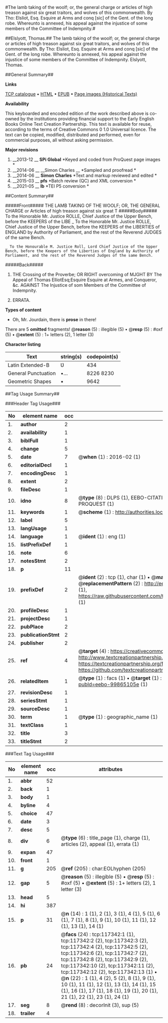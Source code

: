 #The lamb taking of the woolf; or, the general charge or articles of high treason against six great traitors, and wolves of this commonwealth. By Tho: Elsliot, Esq. Esquire at Arms and conq [sic] of the Gent. of the long robe. Whereunto is annexed, his appeal against the injustice of some members of the Committee of Indempnity.#

##Elslyott, Thomas.##
The lamb taking of the woolf; or, the general charge or articles of high treason against six great traitors, and wolves of this commonwealth. By Tho: Elsliot, Esq. Esquire at Arms and conq [sic] of the Gent. of the long robe. Whereunto is annexed, his appeal against the injustice of some members of the Committee of Indempnity.
Elslyott, Thomas.

##General Summary##

**Links**

[TCP catalogue](http://www.ota.ox.ac.uk/tcp/)  • 
[HTML](http://tei.it.ox.ac.uk/tcp/Texts-HTML/free/A84/A84396.html)  • 
[EPUB](http://tei.it.ox.ac.uk/tcp/Texts-EPUB/free/A84/A84396.epub) • 
[Page images (Historical Texts)](https://historicaltexts.jisc.ac.uk/eebo-99865105e)

**Availability**

This keyboarded and encoded edition of the work described above is co-owned by the
    institutions providing financial support to the Early English Books Online Text Creation
    Partnership. This text is available for reuse, according to the terms of  Creative Commons 0 1.0 Universal
    licence. The text can be copied, modified, distributed and performed, even for commercial
    purposes, all without asking permission.

**Major revisions**

1. __2013-12 __ __SPi Global__ *Keyed and coded from ProQuest page images *
1. __2014-06 __ __Simon Charles __ *Sampled and proofread *
1. __2014-06 __ __Simon Charles__ *Text and markup reviewed and edited *
1. __2015-03 __ __pfs__ *Batch review (QC) and XML conversion *
1. __2021-05 __ __lb__ *TEI P5 conversion *

##Content Summary##

#####Front#####
THE LAMB TAKING OF THE WOOLF; OR, THE GENERAL CHARGE or Articles of high treason against six great T
#####Body#####
To the Honorable Mr. Justice ROLLE, Chief Justice of the Upper Bench, before the KEEPERS of the LIBE
    _ To the Honorable Mr. Justice ROLLE, Chief Justice of the Upper Bench, before the KEEPERS of the LIBERTIES of ENGLAND by Authority of Parliament, and the rest of the Reverend JUDGES of the same Bench.

    _ To the Honourable M. Justice Roll, Lord Chief Justice of the Ʋpper Bench, before the Keepers of the Liberties of England by Authority of Parliament, and the rest of the Reverend Judges of the same Bench.

#####Back#####

1. THE Crossing of the Proverbe; OR RIGHT overcoming of MJGHT BY The Appeal of Thomas ElliotEsq;Esquire Esquire at Armes, and Conqueror, &c. AGAINST The Injustice of som Members of the Committee of Indempnity.

1. ERRATA.

**Types of content**

  * Oh, Mr. Jourdain, there is **prose** in there!

There are 5 **omitted** fragments! 
 @__reason__ (5) : illegible (5)  •  @__resp__ (5) : #oxf (5)  •  @__extent__ (5) : 1+ letters (2), 1 letter (3)

**Character listing**


|Text|string(s)|codepoint(s)|
|---|---|---|
|Latin Extended-B|Ʋ|434|
|General Punctuation|•…|8226 8230|
|Geometric Shapes|▪|9642|

##Tag Usage Summary##

###Header Tag Usage###

|No|element name|occ|attributes|
|---|---|---|---|
|1.|__author__|2||
|2.|__availability__|1||
|3.|__biblFull__|1||
|4.|__change__|5||
|5.|__date__|7| @__when__ (1) : 2016-02 (1)|
|6.|__editorialDecl__|1||
|7.|__encodingDesc__|1||
|8.|__extent__|2||
|9.|__fileDesc__|1||
|10.|__idno__|8| @__type__ (8) : DLPS (1), EEBO-CITATION (1), VID (1), EEBO-PROQUEST (1), STC (3), PROQUEST (1)|
|11.|__keywords__|1| @__scheme__ (1) : http://authorities.loc.gov/ (1)|
|12.|__label__|5||
|13.|__langUsage__|1||
|14.|__language__|1| @__ident__ (1) : eng (1)|
|15.|__listPrefixDef__|1||
|16.|__note__|6||
|17.|__notesStmt__|2||
|18.|__p__|11||
|19.|__prefixDef__|2| @__ident__ (2) : tcp (1), char (1)  •  @__matchPattern__ (2) : ([0-9\-]+):([0-9IVX]+) (1), (.+) (1)  •  @__replacementPattern__ (2) : http://eebo.chadwyck.com/downloadtiff?vid=$1&page=$2 (1), https://raw.githubusercontent.com/textcreationpartnership/Texts/master/tcpchars.xml#$1 (1)|
|20.|__profileDesc__|1||
|21.|__projectDesc__|1||
|22.|__pubPlace__|2||
|23.|__publicationStmt__|2||
|24.|__publisher__|2||
|25.|__ref__|4| @__target__ (4) : https://creativecommons.org/publicdomain/zero/1.0/ (1), http://www.textcreationpartnership.org/docs/. (1), https://textcreationpartnership.org/faq/#faq05 (1), https://github.com/textcreationpartnership (1)|
|26.|__relatedItem__|1| @__type__ (1) : facs (1)  •  @__target__ (1) : https://data.historicaltexts.jisc.ac.uk/view?pubId=eebo-99865105e (1)|
|27.|__revisionDesc__|1||
|28.|__seriesStmt__|1||
|29.|__sourceDesc__|1||
|30.|__term__|1| @__type__ (1) : geographic_name (1)|
|31.|__textClass__|1||
|32.|__title__|3||
|33.|__titleStmt__|2||


###Text Tag Usage###

|No|element name|occ|attributes|
|---|---|---|---|
|1.|__abbr__|52||
|2.|__back__|1||
|3.|__body__|1||
|4.|__byline__|4||
|5.|__choice__|47||
|6.|__date__|3||
|7.|__desc__|5||
|8.|__div__|6| @__type__ (6) : title_page (1), charge (1), articles (2), appeal (1), errata (1)|
|9.|__expan__|47||
|10.|__front__|1||
|11.|__g__|205| @__ref__ (205) : char:EOLhyphen (205)|
|12.|__gap__|5| @__reason__ (5) : illegible (5)  •  @__resp__ (5) : #oxf (5)  •  @__extent__ (5) : 1+ letters (2), 1 letter (3)|
|13.|__head__|5||
|14.|__hi__|387||
|15.|__p__|31| @__n__ (14) : 1 (1), 2 (1), 3 (1), 4 (1), 5 (1), 6 (1), 7 (1), 8 (1), 9 (1), 10 (1), 11 (1), 12 (1), 13 (1), 14 (1)|
|16.|__pb__|24| @__facs__ (24) : tcp:117342:1 (1), tcp:117342:2 (2), tcp:117342:3 (2), tcp:117342:4 (2), tcp:117342:5 (2), tcp:117342:6 (2), tcp:117342:7 (2), tcp:117342:8 (2), tcp:117342:9 (2), tcp:117342:10 (2), tcp:117342:11 (2), tcp:117342:12 (2), tcp:117342:13 (1)  •  @__n__ (22) : 1 (1), 4 (2), 5 (2), 8 (1), 9 (1), 10 (1), 11 (1), 12 (1), 13 (1), 14 (1), 15 (1), 16 (1), 17 (1), 18 (1), 19 (1), 20 (1), 21 (1), 22 (1), 23 (1), 24 (1)|
|17.|__seg__|8| @__rend__ (8) : decorInit (3), sup (5)|
|18.|__trailer__|4||
